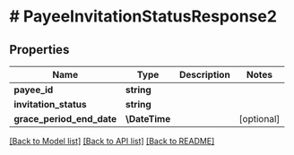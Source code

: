 # # PayeeInvitationStatusResponse2

## Properties

Name | Type | Description | Notes
------------ | ------------- | ------------- | -------------
**payee_id** | **string** |  |
**invitation_status** | **string** |  |
**grace_period_end_date** | **\DateTime** |  | [optional]

[[Back to Model list]](../../README.md#models) [[Back to API list]](../../README.md#endpoints) [[Back to README]](../../README.md)
